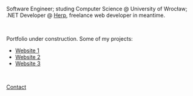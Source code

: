 Software Engineer; studing Computer Science @ University of Wrocław; .NET Developer @ [Herp](https://herp.pl/), freelance web developer in meantime.

<br>

Portfolio under construction. Some of my projects:
- [Website 1](https://pustynnaburza.dabrowagornicza.zhp.pl/)
- [Website 2](https://zlotaosemka.dabrowagornicza.zhp.pl/)
- [Website 3](https://dolomites-trips.com/)

<br>

[Contact](mailto:wozniakwojciech@protonmail.com)
